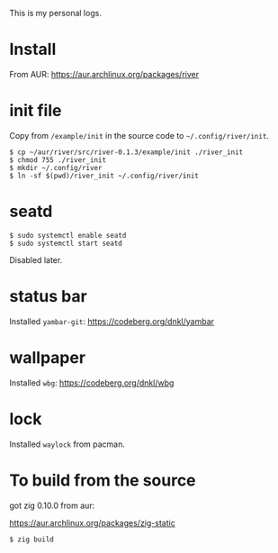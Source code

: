 This is my personal logs.

# Install

From AUR: https://aur.archlinux.org/packages/river

# init file

Copy from `/example/init` in the source code to `~/.config/river/init`.

```
$ cp ~/aur/river/src/river-0.1.3/example/init ./river_init
$ chmod 755 ./river_init
$ mkdir ~/.config/river
$ ln -sf $(pwd)/river_init ~/.config/river/init
```

# seatd

```
$ sudo systemctl enable seatd
$ sudo systemctl start seatd
```

Disabled later.

# status bar

Installed `yambar-git`: https://codeberg.org/dnkl/yambar

# wallpaper

Installed `wbg`: https://codeberg.org/dnkl/wbg

# lock

Installed `waylock` from pacman.

# To build from the source

got zig 0.10.0 from aur:

https://aur.archlinux.org/packages/zig-static

```
$ zig build
```
